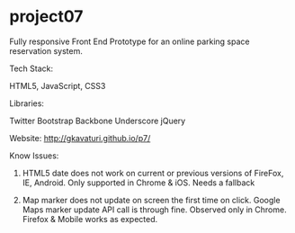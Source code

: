 project07
=========

Fully responsive Front End Prototype for an online parking space reservation system. 

Tech Stack:

HTML5, JavaScript, CSS3

Libraries:

Twitter Bootstrap
Backbone
Underscore
jQuery

Website: http://gkavaturi.github.io/p7/

Know Issues:

1. HTML5 date does not work on current or previous versions of FireFox, IE, Android. Only supported in Chrome & iOS. Needs a fallback

2. Map marker does not update on screen the first time on click. Google Maps marker update API call is through fine. Observed only in Chrome. Firefox & Mobile works as expected.

